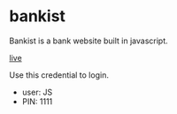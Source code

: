 # bankist

Bankist is a bank website built in javascript.

[live](https://bielesz.github.io/bankist/)

Use this credential to login.

- user: JS
- PIN: 1111
